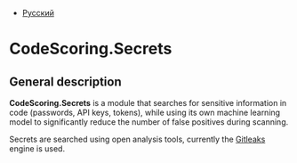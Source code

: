 - [Русский](../../secrets/)

# CodeScoring.Secrets

## General description

**CodeScoring.Secrets** is a module that searches for sensitive information in code (passwords, API keys, tokens), while using its own machine learning model to significantly reduce the number of false positives during scanning.

Secrets are searched using open analysis tools, currently the [Gitleaks](https://github.com/gitleaks/gitleaks) engine is used.
